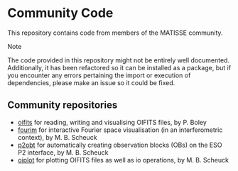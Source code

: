 # Community Code
This repository contains code from members of the MATISSE community.

> [!NOTE]
> The code provided in this repository might not be entirely well documented.
Additionally, it has been refactored so it can be installed as a package, but if you encounter any errors pertaining the import or execution of dependencies, please make an issue so it could be fixed.

## Community repositories
- [oifits](https://github.com/pboley/oifits) for reading, writing and visualising OIFITS files, by P. Boley
- [fourim](https://codeberg.org/MBSck/fourim) for interactive Fourier space visualisation (in an interferometric context), by M. B. Scheuck
- [p2obt](https://github.com/MBSck/p2obt) for automatically creating observation blocks (OBs) on the ESO P2 interface, by M. B. Scheuck
- [oiplot](https://codeberg.org/MBSck/oiplot) for plotting OIFITS files as well as io operations, by M. B. Scheuck
